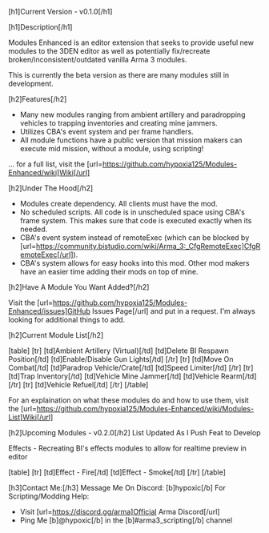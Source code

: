 [h1]Current Version - v0.1.0[/h1]

[h1]Description[/h1]

Modules Enhanced is an editor extension that seeks to provide useful new modules to the 3DEN editor as well as potentially fix/recreate broken/inconsistent/outdated vanilla Arma 3 modules.

This is currently the beta version as there are many modules still in development.

[h2]Features[/h2]
- Many new modules ranging from ambient artillery and paradropping vehicles to trapping inventories and creating mine jammers.
- Utilizes CBA's event system and per frame handlers.
- All module functions have a public version that mission makers can execute mid mission, without a module, using scripting!

... for a full list, visit the [url=https://github.com/hypoxia125/Modules-Enhanced/wiki]Wiki[/url]

[h2]Under The Hood[/h2]
- Modules create dependency. All clients must have the mod.
- No scheduled scripts. All code is in unscheduled space using CBA's frame system. This makes sure that code is executed exactly when its needed.
- CBA's event system instead of remoteExec (which can be blocked by [url=https://community.bistudio.com/wiki/Arma_3:_CfgRemoteExec]CfgRemoteExec[/url]).
- CBA's system allows for easy hooks into this mod. Other mod makers have an easier time adding their mods on top of mine.

[h2]Have A Module You Want Added?[/h2]

Visit the [url=https://github.com/hypoxia125/Modules-Enhanced/issues]GitHub Issues Page[/url] and put in a request. I'm always looking for additional things to add.

[h2]Current Module List[/h2]

[table]
    [tr]
        [td]Ambient Artillery (Virtual)[/td]
        [td]Delete BI Respawn Position[/td]
        [td]Enable/Disable Gun Lights[/td]
    [/tr]
    [tr]
        [td]Move On Combat[/td]
        [td]Paradrop Vehicle/Crate[/td]
        [td]Speed Limiter[/td]
    [/tr]
    [tr]
        [td]Trap Inventory[/td]
        [td]Vehicle Mine Jammer[/td]
        [td]Vehicle Rearm[/td]
    [/tr]
    [tr]
        [td]Vehicle Refuel[/td]
    [/tr]
[/table]

For an explaination on what these modules do and how to use them, visit the [url=https://github.com/hypoxia125/Modules-Enhanced/wiki/Modules-List]Wiki[/url]

[h2]Upcoming Modules - v0.2.0[/h2]
List Updated As I Push Feat to Develop

Effects - Recreating BI's effects modules to allow for realtime preview in editor

[table]
    [tr]
        [td]Effect - Fire[/td]
        [td]Effect - Smoke[/td]
    [/tr]
[/table]

[h3]Contact Me:[/h3]
Message Me On Discord: [b]hypoxic[/b]
For Scripting/Modding Help:
- Visit [url=https://discord.gg/arma]Official Arma Discord[/url]
- Ping Me [b]@hypoxic[/b] in the [b]#arma3_scripting[/b] channel